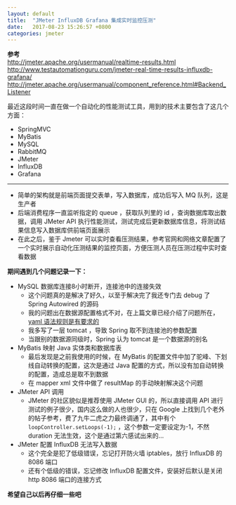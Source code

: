 ```yaml
---
layout: default
title:  "JMeter InfluxDB Grafana 集成实时监控压测"
date:   2017-08-23 15:26:57 +0800
categories: jmeter
---
```


**参考**  
http://jmeter.apache.org/usermanual/realtime-results.html
http://www.testautomationguru.com/jmeter-real-time-results-influxdb-grafana/
http://jmeter.apache.org/usermanual/component_reference.html#Backend_Listener

最近这段时间一直在做一个自动化的性能测试工具，用到的技术主要包含了这几个方面：
* SpringMVC
* MyBatis
* MySQL
* RabbitMQ
* JMeter
* InfluxDB
* Grafana

***

* 简单的架构就是前端页面提交表单，写入数据库，成功后写入 MQ 队列，这是生产者
* 后端消费程序一直监听指定的 queue ，获取队列里的 id ，查询数据库取出数据，调用 JMeter API 执行性能测试，测试完成后更新数据库信息，将测试结果信息写入数据库供前端页面展示
* 在此之后，鉴于 Jmeter 可以实时查看压测结果，参考官网和网络文章配置了一个实时展示自动化压测结果的监控页面，方便压测人员在压测过程中实时查看数据

**期间遇到几个问题记录一下：**  
* MySQL 数据库连接8小时断开，连接池中的连接失效
    - 这个问题真的是解决了好久，以至于解决完了我还专门去 debug 了 Spring Autowired 的源码
    - 我的问题出在数据源配置格式不对，在上篇文章已经介绍了问题所在，[yaml 语法规则是有要求的](http://www.ruanyifeng.com/blog/2016/07/yaml.html?f=tt)
    - 我多写了一层 tomcat ，导致 Spring 取不到连接池的参数配置
    - 当跟别的数据源同级时，Spring 认为 tomcat 是一个数据源的别名
* MyBatis 映射 Java 实体类和数据库表
    - 最后发现是之前我使用的时候，在 MyBatis 的配置文件中加了驼峰、下划线自动转换的配置，这次是通过 Java 配置的方式，所以没有加自动转换的配置，造成总是取不到数据
    - 在 mapper xml 文件中做了 resultMap 的手动映射解决这个问题
* JMeter API 调用
    - JMeter 的社区貌似是推荐使用 JMeter GUI 的，所以直接调用 API 进行测试的例子很少，国内这么做的人也很少，只在 Google 上找到几个老外的帖子参考，费了九牛二虎之力最终调通了，其中有个 `loopController.setLoops(-1);` ，这个参数一定要设定为-1，不然 duration 无法生效，这个是通过第六感试出来的...
* JMeter 配置 InfluxDB 无法写入数据
    - 这个完全是犯了低级错误，忘记打开防火墙 iptables，放行 InfluxDB 的 8086 端口
    - 还有个低级的错误，忘记修改 InfluxDB 配置文件，安装好后默认是关闭 http 8086 端口的连接方式

**希望自己以后再仔细一些吧**
